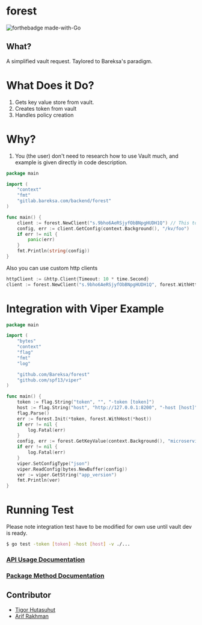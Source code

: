 # forest

![forthebadge made-with-Go](http://ForTheBadge.com/images/badges/made-with-go.svg)

## What?

A simplified vault request. Taylored to Bareksa's paradigm.

# What Does it Do?

1. Gets key value store from vault.
2. Creates token from vault
3. Handles policy creation

# Why?

1. You (the user) don't need to research how to use Vault much, and example is given directly in code description.

```go
package main

import (
	"context"
	"fmt"
	"gitlab.bareksa.com/backend/forest"
)

func main() {
	client := forest.NewClient("s.9bho6AeRSjyfObBNpgHUDH1Q") // This token is an example
	config, err := client.GetConfig(context.Background(), "/kv/foo")
	if err != nil {
		panic(err)
	}
	fmt.Println(string(config))
}
```

Also you can use custom http clients

```go
httpClient := &http.Client{Timeout: 10 * time.Second}
client := forest.NewClient("s.9bho6AeRSjyfObBNpgHUDH1Q", forest.WithHttpClient(httpClient))
```

# Integration with Viper Example

```go
package main

import (
	"bytes"
	"context"
	"flag"
	"fmt"
	"log"

	"github.com/Bareksa/forest"
	"github.com/spf13/viper"
)

func main() {
	token := flag.String("token", "", "-token [token]")
	host := flag.String("host", "http://127.0.0.1:8200", "-host [host]")
	flag.Parse()
	err := forest.Init(*token, forest.WithHost(*host))
	if err != nil {
		log.Fatal(err)
	}
	config, err := forest.GetKeyValue(context.Background(), "microservice-config")
	if err != nil {
		log.Fatal(err)
	}
	viper.SetConfigType("json")
	viper.ReadConfig(bytes.NewBuffer(config))
	ver := viper.GetString("app_version")
	fmt.Println(ver)
}
```

# Running Test

Please note integration test have to be modified for own use until vault dev is ready.

```bash
$ go test -token [token] -host [host] -v ./...
```

### [API Usage Documentation](./api.md)

### [Package Method Documentation](./package.md)

## Contributor

-   [Tigor Hutasuhut](https://gitlab.bareksa.com/tigor)
-   [Arif Rakhman](https://gitlab.bareksa.com/arif_rachman)
